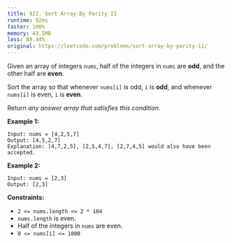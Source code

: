 ```yaml
---
title: 922. Sort Array By Parity II
runtime: 92ms
faster: 100%
memory: 43.5MB
less: 88.44%
original: https://leetcode.com/problems/sort-array-by-parity-ii/
---
```


Given an array of integers `nums`, half of the integers in `nums` are **odd**, and the other half are **even**.

Sort the array so that whenever `nums[i]` is odd, `i` is **odd**, and whenever `nums[i]` is even, `i` is **even**.

Return _any answer array that satisfies this condition_.

**Example 1:**

```
Input: nums = [4,2,5,7]
Output: [4,5,2,7]
Explanation: [4,7,2,5], [2,5,4,7], [2,7,4,5] would also have been accepted.
```

**Example 2:**

```
Input: nums = [2,3]
Output: [2,3]
```

**Constraints:**

- `2 <= nums.length <= 2 * 104`
- `nums.length` is even.
- Half of the integers in `nums` are even.
- `0 <= nums[i] <= 1000`
